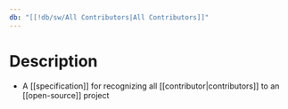 ```yaml
---
db: "[[!db/sw/All Contributors|All Contributors]]"
---
```

# Description
- A [[specification]] for recognizing all [[contributor|contributors]] to an [[open-source]] project